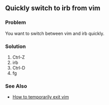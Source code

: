 ## Quickly switch to irb from vim

### Problem

You want to switch between vim and irb quickly.

### Solution

1. Ctrl-Z
2. irb
3. Ctrl-D
4. fg

### See Also

* [How to temporarily exit vim](http://stackoverflow.com/questions/1879219/how-to-temporarily-exit-vim-and-go-back)
